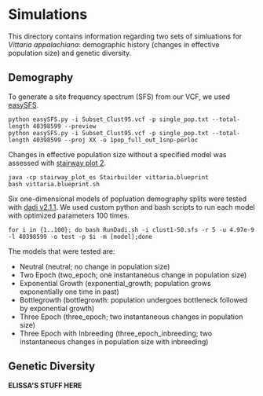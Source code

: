 # Simulations

This directory contains information regarding two sets of simluations for <i>Vittaria appalachiana</i>: demographic history (changes in effective population size) and genetic diversity. 

## Demography 

To generate a site frequency spectrum (SFS) from our VCF, we used [easySFS](https://github.com/isaacovercast/easySFS).  

```
python easySFS.py -i Subset_Clust95.vcf -p single_pop.txt --total-length 40398599 --preview
python easySFS.py -i Subset_Clust95.vcf -p single_pop.txt --total-length 40398599 --proj XX -o 1pop_full_out_1snp-perloc
```

Changes in effective population size without a specified model was assessed with [stairway plot 2](https://github.com/xiaoming-liu/stairway-plot-v2). 
```
java -cp stairway_plot_es Stairbuilder vittaria.blueprint
bash vittaria.blueprint.sh
```

Six one-dimensional models of popluation demography splits were tested with [dadi v2.1.1](https://dadi.readthedocs.io/en/latest/). We used custom python and bash scripts to run each model with optimized parameters 100 times. 
```
for i in {1..100}; do bash RunDadi.sh -i clust1-50.sfs -r 5 -u 4.97e-9 -l 40398599 -o test -p $i -m [model];done
```
The models that were tested are: 
- Neutral (neutral; no change in population size)
- Two Epoch (two_epoch; one instantaneous change in population size)
- Exponential Growth (exponential_growth; population grows exponentially one time in past)
- Bottlegrowth (bottlegrowth: population undergoes bottleneck followed by exponential growth)
- Three Epoch (three_epoch; two instantaneous changes in population size)
- Three Epoch with Inbreeding (three_epoch_inbreeding; two instantaneous changes in population size with inbreeding) 

## Genetic Diversity 
<B>ELISSA'S STUFF HERE</B>
